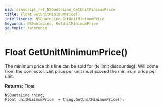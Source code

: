 ```yaml
---
uid: crmscript_ref_NSQuoteLine_GetUnitMinimumPrice
title: Float GetUnitMinimumPrice()
intellisense: NSQuoteLine.GetUnitMinimumPrice
keywords: NSQuoteLine, GetUnitMinimumPrice
so.topic: reference
---
```


# Float GetUnitMinimumPrice()

The minimum price this line can be sold for (to limit discounting). Will come from the connector. List price per unit must exceed the minimum price per unit.

**Returns:** Float

```crmscript
NSQuoteLine thing;
Float unitMinimumPrice  = thing.GetUnitMinimumPrice();
```

